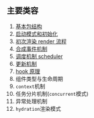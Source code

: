 ## 主要类容

1. [基本包结构](./01-pkg-structure.md)
2. [启动模式和初始化](./02-bootstrap.md)
3. [初次渲染 render 流程](./03-render-process.md)
4. [合成事件机制](./04-synthetic-event.md)
5. [调度机制 scheduler](./05-scheduler.md)
6. [更新机制](./06-update-process.md)
7. [hook 原理](./07-hook.md)
8. 组件类型与生命周期
9. `context`机制
10. 任务分片机制(`concurrent`模式)
11. 异常处理机制
12. `hydration`渲染模式
